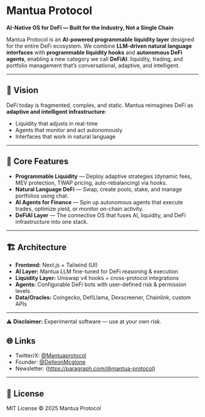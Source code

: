 # Mantua Protocol

**AI-Native OS for DeFi — Built for the Industry, Not a Single Chain**

Mantua Protocol is an **AI-powered programmable liquidity layer** designed for the entire DeFi ecosystem.
We combine **LLM-driven natural language interfaces** with **programmable liquidity hooks** and **autonomous DeFi agents**, enabling a new category we call **DeFiAI**: liquidity, trading, and portfolio management that’s conversational, adaptive, and intelligent.

---

## 🌟 Vision

DeFi today is fragmented, complex, and static. Mantua reimagines DeFi as **adaptive and intelligent infrastructure**:

* Liquidity that adjusts in real-time
* Agents that monitor and act autonomously
* Interfaces that work in natural language

---

## 🚀 Core Features

* **Programmable Liquidity** — Deploy adaptive strategies (dynamic fees, MEV protection, TWAP pricing, auto-rebalancing) via hooks.
* **Natural Language DeFi** — Swap, create pools, stake, and manage portfolios using chat.
* **AI Agents for Finance** — Spin up autonomous agents that execute trades, optimize yield, or monitor on-chain activity.
* **DeFiAI Layer** — The connective OS that fuses AI, liquidity, and DeFi infrastructure into one stack.

---

## 🏗️ Architecture

* **Frontend:** Next.js + Tailwind (UI)
* **AI Layer:** Mantua LLM fine-tuned for DeFi reasoning & execution
* **Liquidity Layer:** Uniswap v4 hooks + cross-protocol integrations
* **Agents:** Configurable DeFi bots with user-defined risk & permission levels
* **Data/Oracles:** Coingecko, DefiLlama, Dexscreener, Chainlink, custom APIs

---


⚠️ **Disclaimer:** Experimental software — use at your own risk.


## 🌐 Links

* Twitter/X: [@Mantuaprotocol](https://x.com/mantuaprotocol)
* Founder: [@DelleonMcglone](https://x.com/DelleonMcglone)
* Newsletter: (https://paragraph.com/@mantua-protocol)

---

## 📄 License

MIT License © 2025 Mantua Protocol
